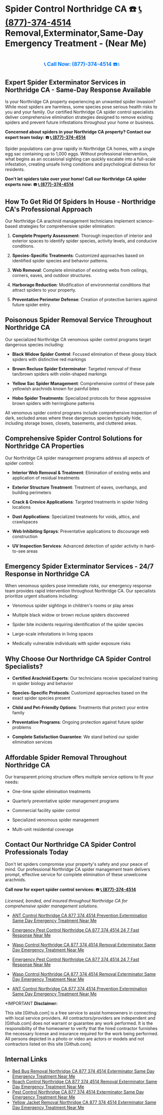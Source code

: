 # Spider Control Northridge CA ☎️ [📞 (877)-374-4514](https://pest-control-4514.netlify.app) Removal,Exterminator,Same-Day Emergency Treatment - (Near Me)
# 

<p align="center" style="font-size: 1.2em; font-weight: bold; margin: 20px 0;">
  <a href="https://pest-control-4514.netlify.app" target="_blank" style="color: #007BFF; text-decoration: none;">📞 Call Now: (877)-374-4514 ☎️💧</a>
</p>

## Expert Spider Exterminator Services in Northridge CA - Same-Day Response Available

Is your Northridge CA property experiencing an unwanted spider invasion? While most spiders are harmless, some species pose serious health risks to you and your family. Our certified Northridge CA spider control specialists deliver comprehensive elimination strategies designed to remove existing spiders and prevent future infestations throughout your home or business.

**Concerned about spiders in your Northridge CA property? Contact our expert team today: ☎️ [📞 (877)-374-4514](https://pest-control-4514.netlify.app)**

Spider populations can grow rapidly in Northridge CA homes, with a single egg sac containing up to 1,000 eggs. Without professional intervention, what begins as an occasional sighting can quickly escalate into a full-scale infestation, creating unsafe living conditions and psychological distress for residents.

**Don't let spiders take over your home! Call our Northridge CA spider experts now: ☎️ [📞 (877)-374-4514](https://pest-control-4514.netlify.app)**

## How To Get Rid Of Spiders In House - Northridge CA's Professional Approach

Our Northridge CA arachnid management technicians implement science-based strategies for comprehensive spider elimination:

1. **Complete Property Assessment**: Thorough inspection of interior and exterior spaces to identify spider species, activity levels, and conducive conditions.

2. **Species-Specific Treatments**: Customized approaches based on identified spider species and behavior patterns.

3. **Web Removal**: Complete elimination of existing webs from ceilings, corners, eaves, and outdoor structures.

4. **Harborage Reduction**: Modification of environmental conditions that attract spiders to your property.

5. **Preventative Perimeter Defense**: Creation of protective barriers against future spider entry.

## Poisonous Spider Removal Service Throughout Northridge CA

Our specialized Northridge CA venomous spider control programs target dangerous species including:

- **Black Widow Spider Control**: Focused elimination of these glossy black spiders with distinctive red markings

- **Brown Recluse Spider Exterminator**: Targeted removal of these tan/brown spiders with violin-shaped markings

- **Yellow Sac Spider Management**: Comprehensive control of these pale yellowish arachnids known for painful bites

- **Hobo Spider Treatments**: Specialized protocols for these aggressive brown spiders with herringbone patterns

All venomous spider control programs include comprehensive inspection of dark, secluded areas where these dangerous species typically hide, including storage boxes, closets, basements, and cluttered areas.

## Comprehensive Spider Control Solutions for Northridge CA Properties

Our Northridge CA spider management programs address all aspects of spider control:

- **Interior Web Removal & Treatment**: Elimination of existing webs and application of residual treatments

- **Exterior Structure Treatment**: Treatment of eaves, overhangs, and building perimeters

- **Crack & Crevice Applications**: Targeted treatments in spider hiding locations

- **Dust Applications**: Specialized treatments for voids, attics, and crawlspaces

- **Web Inhibiting Sprays**: Preventative applications to discourage web construction

- **UV Inspection Services**: Advanced detection of spider activity in hard-to-see areas

## Emergency Spider Exterminator Services - 24/7 Response in Northridge CA

When venomous spiders pose immediate risks, our emergency response team provides rapid intervention throughout Northridge CA. Our specialists prioritize urgent situations including:

- Venomous spider sightings in children's rooms or play areas

- Multiple black widow or brown recluse spiders discovered

- Spider bite incidents requiring identification of the spider species

- Large-scale infestations in living spaces

- Medically vulnerable individuals with spider exposure risks

## Why Choose Our Northridge CA Spider Control Specialists?

- **Certified Arachnid Experts**: Our technicians receive specialized training in spider biology and behavior

- **Species-Specific Protocols**: Customized approaches based on the exact spider species present

- **Child and Pet-Friendly Options**: Treatments that protect your entire family

- **Preventative Programs**: Ongoing protection against future spider problems

- **Complete Satisfaction Guarantee**: We stand behind our spider elimination services

## Affordable Spider Removal Throughout Northridge CA

Our transparent pricing structure offers multiple service options to fit your needs:

- One-time spider elimination treatments

- Quarterly preventative spider management programs

- Commercial facility spider control

- Specialized venomous spider management

- Multi-unit residential coverage

## Contact Our Northridge CA Spider Control Professionals Today

Don't let spiders compromise your property's safety and your peace of mind. Our professional Northridge CA spider management team delivers prompt, effective service for complete elimination of these unwelcome arachnids.

**Call now for expert spider control services: ☎️ [📞 (877)-374-4514](https://pest-control-4514.netlify.app)**

*Licensed, bonded, and insured throughout Northridge CA for comprehensive spider management solutions.*


- [ANT Control Northridge CA 877 374 4514 Prevention Extermination Same Day Emergency Treatment Near Me](https://github.com/allyoucaneatsushiin/pest-control/blob/main/ANT-Control-Northridge-CA-877-374-4514-Prevention-Extermination-Same-Day-Emergency-Treatment-Near-Me.md)
- [Emergency Pest Control Northridge CA 877 374 4514 24 7 Fast Response Near Me](https://github.com/allyoucaneatsushiin/pest-control/blob/main/Emergency-Pest-Control-Northridge-CA-877-374-4514-24-7-Fast-Response-Near-Me.md)
- [Wasp Control Northridge CA 877 374 4514 Removal Exterminator Same Day Emergency Treatment Near Me](https://github.com/allyoucaneatsushiin/pest-control/blob/main/Wasp-Control-Northridge-CA-877-374-4514-Removal-Exterminator-Same-Day-Emergency-Treatment-Near-Me.md)


- [Emergency Pest Control Northridge CA 877 374 4514 24 7 Fast Response Near Me](https://github.com/allyoucaneatsushiin/pest-control/blob/main/Emergency-Pest-Control-Northridge-CA-877-374-4514-24-7-Fast-Response-Near-Me.md)
- [Wasp Control Northridge CA 877 374 4514 Removal Exterminator Same Day Emergency Treatment Near Me](https://github.com/allyoucaneatsushiin/pest-control/blob/main/Wasp-Control-Northridge-CA-877-374-4514-Removal-Exterminator-Same-Day-Emergency-Treatment-Near-Me.md)
- [ANT Control Northridge CA 877 374 4514 Prevention Extermination Same Day Emergency Treatment Near Me](https://github.com/allyoucaneatsushiin/pest-control/blob/main/ANT-Control-Northridge-CA-877-374-4514-Prevention-Extermination-Same-Day-Emergency-Treatment-Near-Me.md)


*IMPORTANT **Disclaimer:**  

This site [Github.com] is a free service to assist homeowners in connecting with local service providers. All contractors/providers are independent and [Github.com] does not warrant or guarantee any work performed. It is the responsibility of the homeowner to verify that the hired contractor furnishes the necessary license and insurance required for the work being performed. All persons depicted in a photo or video are actors or models and not contractors listed on this site [Github.com].


## Internal Links
- [Bed Bug Removal Northridge CA 877 374 4514 Exterminator Same Day Emergency Treatment Near Me](https://github.com/allyoucaneatsushiin/pest-control/blob/main/Bed-Bug-Removal-Northridge-CA-877-374-4514-Exterminator-Same-Day-Emergency-Treatment-Near-Me.md)
- [Roach Control Northridge CA 877 374 4514 Removal Exterminator Same Day Emergency Treatment Near Me](https://github.com/allyoucaneatsushiin/pest-control/blob/main/Roach-Control-Northridge-CA-877-374-4514-Removal-Exterminator-Same-Day-Emergency-Treatment-Near-Me.md)
- [Pest Control Northridge CA 877 374 4514 Exterminator Same Day Emergency Treatment Near Me](https://github.com/allyoucaneatsushiin/pest-control/blob/main/Pest-Control-Northridge-CA-877-374-4514-Exterminator-Same-Day-Emergency-Treatment-Near-Me.md)
- [Yellow Jacket Removal Northridge CA 877 374 4514 Exterminator Same Day Emergency Treatment Near Me](https://github.com/allyoucaneatsushiin/pest-control/blob/main/Yellow-Jacket-Removal-Northridge-CA-877-374-4514-Exterminator-Same-Day-Emergency-Treatment-Near-Me.md)
